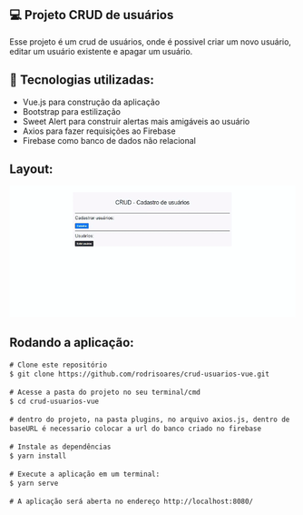 ## 💻 Projeto CRUD de usuários

Esse projeto é um crud de usuários, onde é possivel criar um novo usuário, editar um usuário existente e apagar um usuário.

## 🚀 Tecnologias utilizadas:
- Vue.js para construção da aplicação
- Bootstrap para estilização
- Sweet Alert para construir alertas mais amigáveis ao usuário
- Axios para fazer requisições ao Firebase
- Firebase como banco de dados não relacional

## Layout:
<img src="https://github.com/rodrisoares/crud-usuarios-vue/blob/main/src/assets/crud-usuarios-layout.gif" />

## Rodando a aplicação:
```
# Clone este repositório
$ git clone https://github.com/rodrisoares/crud-usuarios-vue.git

# Acesse a pasta do projeto no seu terminal/cmd
$ cd crud-usuarios-vue

# dentro do projeto, na pasta plugins, no arquivo axios.js, dentro de baseURL é necessario colocar a url do banco criado no firebase

# Instale as dependências
$ yarn install

# Execute a aplicação em um terminal:
$ yarn serve

# A aplicação será aberta no endereço http://localhost:8080/
```
